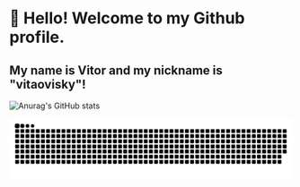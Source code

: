 # 👋 Hello! Welcome to my Github profile.
## My name is Vitor and my nickname is "vitaovisky"!

![Anurag's GitHub stats](https://github-readme-stats.vercel.app/api?username=vitaovisky&show_icons=true&theme=transparent)

![Snake animation](https://github.com/vitaovisky/vitaovisky/blob/output/github-contribution-grid-snake.svg)
